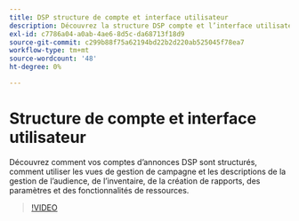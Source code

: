 ```yaml
---
title: DSP structure de compte et interface utilisateur
description: Découvrez la structure DSP compte et l’interface utilisateur.
exl-id: c7786a04-a0ab-4ae6-8d5c-da68713f18d9
source-git-commit: c299b88f75a62194bd22b2d220ab525045f78ea7
workflow-type: tm+mt
source-wordcount: '48'
ht-degree: 0%

---
```


# Structure de compte et interface utilisateur

Découvrez comment vos comptes d’annonces DSP sont structurés, comment utiliser les vues de gestion de campagne et les descriptions de la gestion de l’audience, de l’inventaire, de la création de rapports, des paramètres et des fonctionnalités de ressources.

>[!VIDEO](https://video.tv.adobe.com/v/339206)
